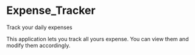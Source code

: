 # Expense_Tracker
Track your daily expenses

This application lets you track all yours expense. You can view them and modify them accordingly.
